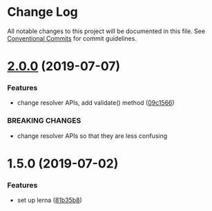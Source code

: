 # Change Log

All notable changes to this project will be documented in this file.
See [Conventional Commits](https://conventionalcommits.org) for commit guidelines.

# [2.0.0](https://github.com/minhloi/typescript-libs/compare/@ulangi/resolver@1.5.0...@ulangi/resolver@2.0.0) (2019-07-07)


### Features

* change resolver APIs, add validate() method ([09c1566](https://github.com/minhloi/typescript-libs/commit/09c1566))


### BREAKING CHANGES

* change resolver APIs so that they are less confusing





# 1.5.0 (2019-07-02)


### Features

* set up lerna ([81b35b8](https://github.com/minhloi/typescript-libs/commit/81b35b8))
